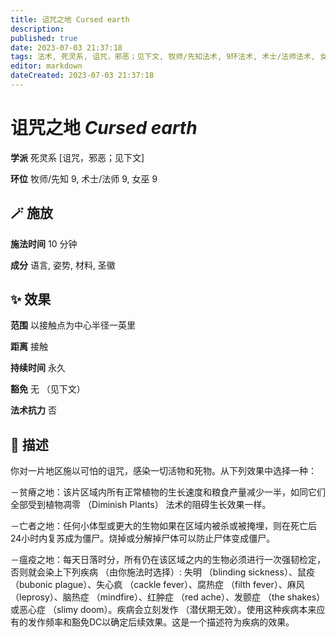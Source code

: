 ```yaml
---
title: 诅咒之地 Cursed earth
description: 
published: true
date: 2023-07-03 21:37:18
tags: 法术, 死灵系, 诅咒，邪恶；见下文, 牧师/先知法术, 9环法术, 术士/法师法术, 女巫法术
editor: markdown
dateCreated: 2023-07-03 21:37:18
---
```


# **诅咒之地** *Cursed earth*

**学派** 死灵系 \[诅咒，邪恶；见下文\] 

**环位** 牧师/先知 9, 术士/法师 9, 女巫 9

## 🪄 施放

**施法时间** 10 分钟

**成分** 语言, 姿势, 材料, 圣徽

## ✨ 效果  

**范围** 以接触点为中心半径一英里

**距离** 接触  

**持续时间** 永久 

**豁免** 无 （见下文）

**法术抗力** 否

## 📖 描述

你对一片地区施以可怕的诅咒，感染一切活物和死物。从下列效果中选择一种：

－贫瘠之地：该片区域内所有正常植物的生长速度和粮食产量减少一半，如同它们全部受到植物凋零 （Diminish Plants） 法术的阻碍生长效果一样。

－亡者之地：任何小体型或更大的生物如果在区域内被杀或被掩埋，则在死亡后24小时内复苏成为僵尸。烧掉或分解掉尸体可以防止尸体变成僵尸。

－瘟疫之地：每天日落时分，所有仍在该区域之内的生物必须进行一次强韧检定，否则就会染上下列疾病 （由你施法时选择）: 失明 （blinding sickness）、鼠疫 （bubonic plague）、失心疯 （cackle fever）、腐热症 （filth fever）、麻风 （leprosy）、脑热症 （mindfire）、红肿症 （red ache）、发颤症 （the shakes） 或恶心症 （slimy doom）。疾病会立刻发作 （潜伏期无效）。使用这种疾病本来应有的发作频率和豁免DC以确定后续效果。这是一个描述符为疾病的效果。
    